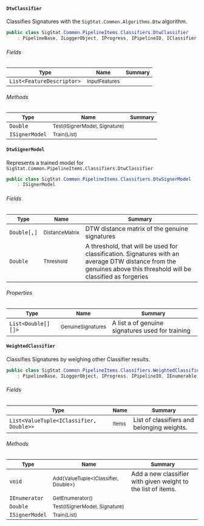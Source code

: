 #### `DtwClassifier`

Classifies Signatures with the `SigStat.Common.Algorithms.Dtw` algorithm.
```csharp
public class SigStat.Common.PipelineItems.Classifiers.DtwClassifier
    : PipelineBase, ILoggerObject, IProgress, IPipelineIO, IClassifier

```

###### Fields

| <sub>Type</sub> | <sub>Name</sub> | <sub>Summary</sub> | 
| ---- | ---- | ---- | 
| `List<FeatureDescriptor>` | <sub>InputFeatures</sub> |  | 


###### Methods

| <sub>Type</sub> | <sub>Name</sub> | <sub>Summary</sub> | 
| ---- | ---- | ---- | 
| `Double` | <sub>Test(ISignerModel, Signature)</sub> |  | 
| `ISignerModel` | <sub>Train(List<Signature>)</sub> |  | 


#### `DtwSignerModel`

Represents a trained model for `SigStat.Common.PipelineItems.Classifiers.DtwClassifier`
```csharp
public class SigStat.Common.PipelineItems.Classifiers.DtwSignerModel
    : ISignerModel

```

###### Fields

| <sub>Type</sub> | <sub>Name</sub> | <sub>Summary</sub> | 
| ---- | ---- | ---- | 
| `Double[,]` | <sub>DistanceMatrix</sub> | DTW distance matrix of the genuine signatures | 
| `Double` | <sub>Threshold</sub> | A threshold, that will be used for classification. Signatures with  an average DTW distance from the genuines above this threshold will  be classified as forgeries | 


###### Properties

| <sub>Type</sub> | <sub>Name</sub> | <sub>Summary</sub> | 
| ---- | ---- | ---- | 
| `List<Double[][]>` | <sub>GenuineSignatures</sub> | A list a of genuine signatures used for training | 


#### `WeightedClassifier`

Classifies Signatures by weighing other Classifier results.
```csharp
public class SigStat.Common.PipelineItems.Classifiers.WeightedClassifier
    : PipelineBase, ILoggerObject, IProgress, IPipelineIO, IEnumerable, IClassifier

```

###### Fields

| <sub>Type</sub> | <sub>Name</sub> | <sub>Summary</sub> | 
| ---- | ---- | ---- | 
| `List<ValueTuple<IClassifier, Double>>` | <sub>Items</sub> | List of classifiers and belonging weights. | 


###### Methods

| <sub>Type</sub> | <sub>Name</sub> | <sub>Summary</sub> | 
| ---- | ---- | ---- | 
| `void` | <sub>Add(ValueTuple<IClassifier, Double>)</sub> | Add a new classifier with given weight to the list of items. | 
| `IEnumerator` | <sub>GetEnumerator()</sub> |  | 
| `Double` | <sub>Test(ISignerModel, Signature)</sub> |  | 
| `ISignerModel` | <sub>Train(List<Signature>)</sub> |  | 


